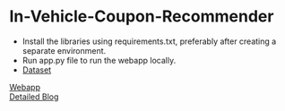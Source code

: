# In-Vehicle-Coupon-Recommender
* Install the libraries using requirements.txt, preferably after creating a separate environment.
* Run app.py file to run the webapp locally.
* [Dataset](https://archive.ics.uci.edu/ml/datasets/in-vehicle+coupon+recommendation)  

[Webapp](https://in-vehicle-coupon-recommender.herokuapp.com/)     
[Detailed Blog](https://medium.com/@dvboi/coupon-usage-prediction-on-in-vehicle-recommendation-systems-a-ml-classification-case-study-ea37427c072f)
